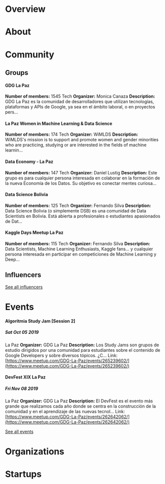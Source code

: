 <!-- TITLE: La Paz AI -->
<!-- SUBTITLE: ECOSYSTEM -->




<div class=CityPageSpecific>

# Overview
<div class=overview>

</div>

# About
<div class=status>

</div>

</div>

# Community

## Groups
<div class=groups>

#### GDG La Paz
**Number of members:** 1545
Tech
**Organizer:** Monica Canaza
**Description:** GDG La Paz es la comunidad de desarrolladores que utilizan tecnologías, plataformas y APIs de Google, ya sea en el ámbito laboral, o en proyectos pers...

#### La Paz Women in Machine Learning & Data Science
**Number of members:** 174
Tech
**Organizer:** WiMLDS
**Description:** WiMLDS's mission is to support and promote women and gender minorities who are practicing, studying or are interested in the fields of machine learnin...

#### Data Economy - La Paz
**Number of members:** 147
Tech
**Organizer:** Daniel Lustig
**Description:** Este grupo es para cualquier persona interesada en colaborar en la formación de la nueva Economía de los Datos. Su objetivo es conectar mentes curiosa...

#### Data Science Bolivia
**Number of members:** 125
Tech
**Organizer:** Fernando Silva
**Description:** Data Science Bolivia (o simplemente DSB) es una comunidad de Data Scientists en Bolivia. Está abierta a profesionales o estudiantes apasionados de Dat...

#### Kaggle Days Meetup La Paz
**Number of members:** 115
Tech
**Organizer:** Fernando Silva
**Description:** Data Scientists, Machine Learning Enthusiasts, Kaggle fans... y cualquier persona interesada en participar en competiciones de Machine Learning y Deep...


</div>

## Influencers
<div class=influencers>


</div>

[See all influencers](./community)
# Events
<div class=events>

#### Algoritmia Study Jam [Session 2]
##### Sat Oct 05 2019
La Paz
**Organizer:** GDG La Paz
**Description:** Los Study Jams son grupos de estudio dirigidos por una comunidad para estudiantes sobre el contenido de Google Developers y sobre diversos tópicos. ¿C...
Link: [https://www.meetup.com/GDG-La-Paz/events/265239602/](https://www.meetup.com/GDG-La-Paz/events/265239602/)

#### DevFest XIX La Paz
##### Fri Nov 08 2019
La Paz
**Organizer:** GDG La Paz
**Description:** El DevFest es el evento más grande que realizamos cada año donde se centra en la construcción de la comunidad y en el aprendizaje de las nuevas tecnol...
Link: [https://www.meetup.com/GDG-La-Paz/events/262642062/](https://www.meetup.com/GDG-La-Paz/events/262642062/)


</div>

[See all events](./events)
# Organizations
<div class=organizations>


</div>

# Startups
<div class=startups>



</div>




